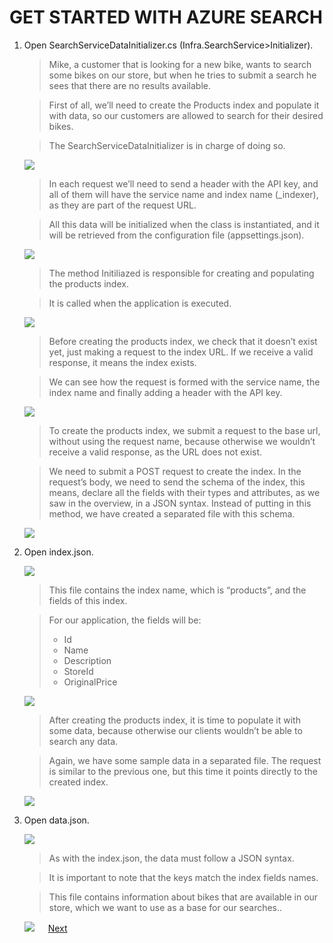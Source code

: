 # GET STARTED WITH AZURE SEARCH

1.	Open SearchServiceDataInitializer.cs (Infra.SearchService>Initializer).	

	> Mike, a customer that is looking for a new bike, wants to search some bikes on our store, but when he tries to submit a search he sees that there are no results available. 

	> First of all, we’ll need to create the Products index and populate it with data, so our customers are allowed to search for their desired bikes. 

	> The SearchServiceDataInitializer is in charge of doing so.

	![](img/image18.jpg)

	> In each request we’ll need to send a header with the API key, and all of them will have the service name and index name (_indexer), as they are part of the request URL.

	> All this data will be initialized when the class is instantiated, and it will be retrieved from the configuration file (appsettings.json).

	![](img/image19.jpg)

	> The method Initiliazed is responsible for creating and populating the products index.

	> It is called when the application is executed. 

	![](img/image20.jpg)

	> Before creating the products index, we check that it doesn’t exist yet, just making a request to the index URL. If we receive a valid response, it means the index exists.

	> We can see how the request is formed with the service name, the index name and finally adding a header with the API key.

	![](img/image21.jpg)

	> To create the products index, we submit a request to the base url, without using the request name, because otherwise we wouldn’t receive a valid response, as the URL does not exist.

	> We need to submit a POST request to create the index. In the request’s body, we need to send the schema of the index, this means, declare all the fields with their types and attributes, as we saw in the overview, in a JSON syntax. Instead of putting in this method, we have created a separated file with this schema.

	![](img/image22.jpg)

1.	Open index.json.

	![](img/image23.jpg)

	> This file contains the index name, which is “products”, and the fields of this index.

	> For our application, the fields will be:
	> -	Id
	> -	Name
	> -	Description
	> -	StoreId
	> -	OriginalPrice

	![](img/image24.jpg)

	> After creating the products index, it is time to populate it with some data, because otherwise our clients wouldn’t be able to search any data.

	> Again, we have some sample data in a separated file. The request is similar to the previous one, but this time it points directly to the created index.

	![](img/image25.jpg)

1.	Open data.json.	

	![](img/image26.jpg)

	> As with the index.json, the data must follow a JSON syntax.

	> It is important to note that the keys match the index fields names. 

	> This file contains information about bikes that are available in our store, which we want to use as a base for our searches..

	![](img/image27.jpg)
 
<a href="4.UpdatingIndex.md">Next</a>
